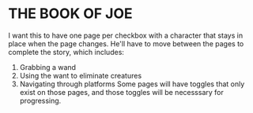 # THE BOOK OF JOE

I want this to have one page per checkbox with a character that stays in place when the page changes. 
He'll have to move between the pages to complete the story, which includes:
1. Grabbing a wand
2. Using the want to eliminate creatures
3. Navigating through platforms
Some pages will have toggles that only exist on those pages, and those toggles will be necesssary for progressing. 